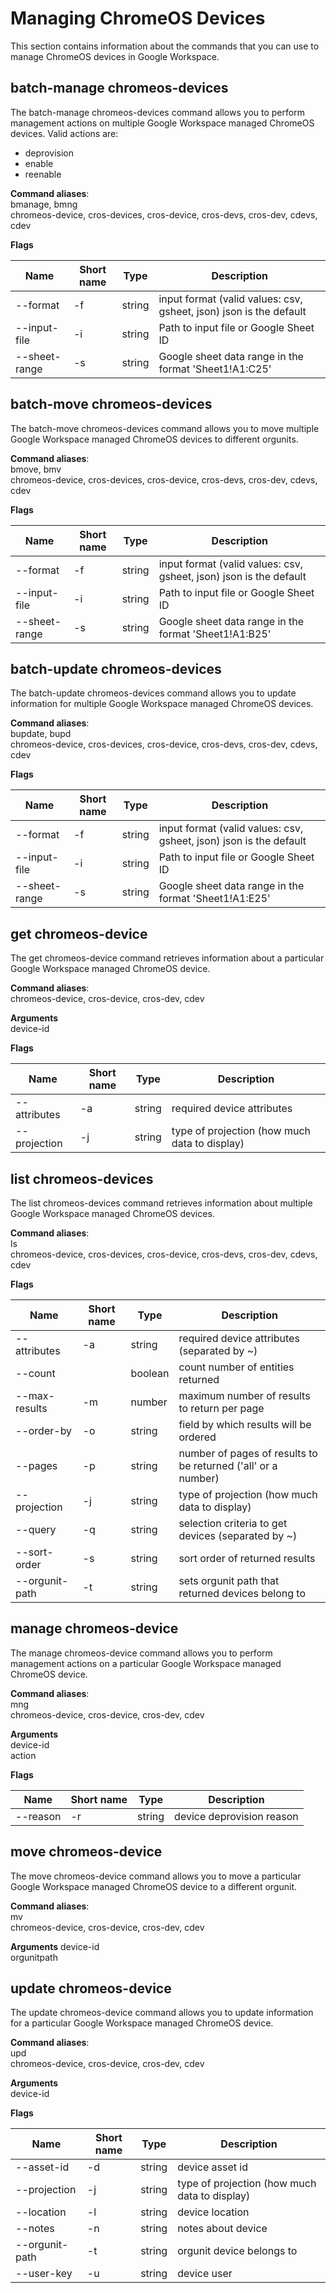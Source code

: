 # Managing ChromeOS Devices

This section contains information about the commands that you can use to manage ChromeOS devices in Google Workspace.

## batch-manage chromeos-devices

The batch-manage chromeos-devices command allows you to perform management actions on multiple Google Workspace managed ChromeOS devices. Valid actions are:

* deprovision
* enable
* reenable

**Command aliases**:<br />
bmanage, bmng<br />
chromeos-device, cros-devices, cros-device, cros-devs, cros-dev, cdevs, cdev

**Flags**

| Name | Short name | Type | Description |
|------|------------|------|-------------|
| --format | -f | string | input format (valid values: csv, gsheet, json) json is the default |
| --input-file | -i | string | Path to input file or Google Sheet ID |
| --sheet-range | -s | string | Google sheet data range in the format 'Sheet1!A1:C25' |

## batch-move chromeos-devices

The batch-move chromeos-devices command allows you to move multiple Google Workspace managed ChromeOS devices to different orgunits.

**Command aliases**:<br />
bmove, bmv<br />
chromeos-device, cros-devices, cros-device, cros-devs, cros-dev, cdevs, cdev

**Flags**

| Name | Short name | Type | Description |
|------|------------|------|-------------|
| --format | -f | string | input format (valid values: csv, gsheet, json) json is the default |
| --input-file | -i | string | Path to input file or Google Sheet ID |
| --sheet-range | -s | string | Google sheet data range in the format 'Sheet1!A1:B25' |

## batch-update chromeos-devices

The batch-update chromeos-devices command allows you to update information for multiple Google Workspace managed ChromeOS devices.

**Command aliases**:<br />
bupdate, bupd<br />
chromeos-device, cros-devices, cros-device, cros-devs, cros-dev, cdevs, cdev

**Flags**

| Name | Short name | Type | Description |
|------|------------|------|-------------|
| --format | -f | string | input format (valid values: csv, gsheet, json) json is the default |
| --input-file | -i | string | Path to input file or Google Sheet ID |
| --sheet-range | -s | string | Google sheet data range in the format 'Sheet1!A1:E25' |

## get chromeos-device

The get chromeos-device command retrieves information about a particular Google Workspace managed ChromeOS device.

**Command aliases**:<br />
chromeos-device, cros-device, cros-dev, cdev

**Arguments**<br />
device-id

**Flags**

| Name | Short name | Type | Description |
|------|------------|------|-------------|
| --attributes | -a | string | required device attributes |
| --projection | -j | string | type of projection (how much data to display) |

## list chromeos-devices

The list chromeos-devices command retrieves information about multiple Google Workspace managed ChromeOS devices.

**Command aliases**:<br />
ls<br />
chromeos-device, cros-devices, cros-device, cros-devs, cros-dev, cdevs, cdev

**Flags**

| Name | Short name | Type | Description |
|------|------------|------|-------------|
| --attributes | -a | string | required device attributes (separated by ~) |
| --count | | boolean | count number of entities returned |
| --max-results | -m | number | maximum number of results to return per page |
| --order-by | -o | string | field by which results will be ordered |
| --pages | -p | string | number of pages of results to be returned ('all' or a number) |
| --projection | -j | string | type of projection (how much data to display) |
| --query | -q | string | selection criteria to get devices (separated by ~) |
| --sort-order | -s | string | sort order of returned results |
| --orgunit-path | -t | string | sets orgunit path that returned devices belong to |

## manage chromeos-device

The manage chromeos-device command allows you to perform management actions on a particular Google Workspace managed ChromeOS device.

**Command aliases**:<br />
mng<br />
chromeos-device, cros-device, cros-dev, cdev

**Arguments**<br />
device-id<br />
action

**Flags**

| Name | Short name | Type | Description |
|------|------------|------|-------------|
| --reason | -r | string | device deprovision reason |

## move chromeos-device

The move chromeos-device command allows you to move a particular Google Workspace managed ChromeOS device to a different orgunit.

**Command aliases**:<br />
mv<br />
chromeos-device, cros-device, cros-dev, cdev

**Arguments**
device-id<br />
orgunitpath

## update chromeos-device

The update chromeos-device command allows you to update information for a particular Google Workspace managed ChromeOS device.

**Command aliases**:<br />
upd<br />
chromeos-device, cros-device, cros-dev, cdev

**Arguments**<br />
device-id

**Flags**

| Name | Short name | Type | Description |
|------|------------|------|-------------|
| --asset-id | -d | string | device asset id |
| --projection | -j | string | type of projection (how much data to display) |
| --location | -l | string | device location |
| --notes | -n | string | notes about device |
| --orgunit-path | -t | string | orgunit device belongs to |
| --user-key | -u | string | device user |